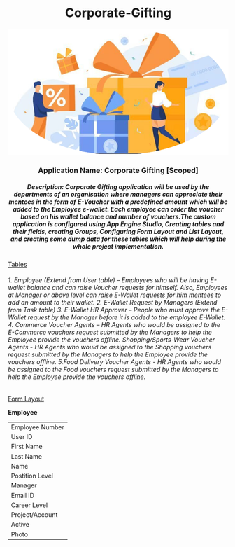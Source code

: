 <div align="center"> <h1>Corporate-Gifting </h1> </div>

<div align="center"> <img src="imageedit_3_6496006665.png"/>
</div> 
<div align="center"> <h3>Application Name: Corporate Gifting [Scoped] </h3> </div>

<div align="center"> <h5> Description: Corporate Gifting application will be used by the departments of an organisation where managers can appreciate their mentees in the form of E-Voucher with a predefined amount which will be added to the Employee e-wallet. Each employee can order the voucher based on his wallet balance and number of vouchers.The custom application is configured using App Engine Studio, Creating tables and their fields, creating Groups, Configuring Form Layout and List Layout, and creating some dump data for these tables which will help during the whole project implementation.</h5> </div>



<u>Tables</u>

<h6>1. Employee (Extend from User table) – Employees who will be having E-wallet balance and can raise Voucher requests for himself. Also, Employees at Manager or above level can raise E-Wallet requests for him mentees to add an amount to their wallet.
2. E-Wallet Request by Managers (Extend from Task table)
3. E-Wallet HR Approver – People who must approve the E-Wallet request by the Manager before it is added to the employee E-Wallet.
4. Commerce Voucher Agents – HR Agents who would be assigned to the E-Commerce vouchers request submitted by the Managers to help the Employee provide the vouchers offline.
Shopping/Sports-Wear Voucher Agents - HR Agents who would be assigned to the Shopping vouchers request submitted by the Managers to help the Employee provide the vouchers offline.
5.Food Delivery Voucher Agents - HR Agents who would be assigned to the Food vouchers request submitted by the Managers to help the Employee provide the vouchers offline.</h6>

<u>Form Layout</u>

<strong>Employee</strong>

<table> 
   
   <tr><td>Employee Number</td></tr>
   <tr><td>User ID</td></tr>
   <tr><td>First Name</td></tr>
   <tr><td>Last Name</td></tr>
   <tr><td>Name</td></tr>
   <tr><td>Postition Level</td></tr>
   <tr><td>Manager</td></tr>
   <tr><td>Email ID</td></tr>
   <tr><td>Career Level</td></tr>
   <tr><td>Project/Account</td></tr>
   <tr><td>Active</td></tr>
   <tr><td>Photo</td></tr>


   
</table>









